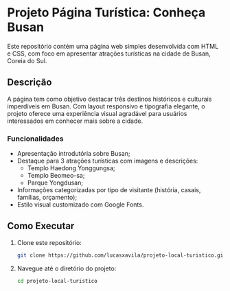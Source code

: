 # Projeto Página Turística: Conheça Busan

Este repositório contém uma página web simples desenvolvida com HTML e CSS, com foco em apresentar atrações turísticas na cidade de Busan, Coreia do Sul.

## Descrição

A página tem como objetivo destacar três destinos históricos e culturais imperdíveis em Busan. Com layout responsivo e tipografia elegante, o projeto oferece uma experiência visual agradável para usuários 
interessados em conhecer mais sobre a cidade.

### Funcionalidades

- Apresentação introdutória sobre Busan;
- Destaque para 3 atrações turísticas com imagens e descrições:
  - Templo Haedong Yonggungsa;
  - Templo Beomeo-sa;
  - Parque Yongdusan;
- Informações categorizadas por tipo de visitante (história, casais, famílias, orçamento);
- Estilo visual customizado com Google Fonts.

## Como Executar

1. Clone este repositório:
   ```bash
   git clone https://github.com/lucasxavila/projeto-local-turistico.git
2. Navegue até o diretório do projeto:
   ```bash
   cd projeto-local-turistico
